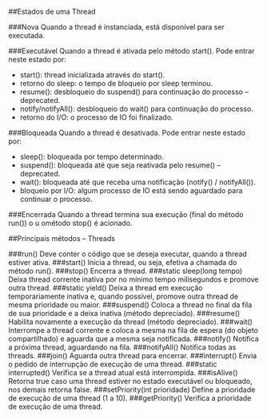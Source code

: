 ##Estados de uma Thread

###Nova 
Quando a thread é instanciada, está disponível para ser executada.

###Executável
Quando a thread é ativada pelo método start(). Pode entrar neste estado por:
* start(): thread inicializada através do start().
* retorno do sleep: o tempo de bloqueio por sleep terminou.
* resume(): desbloqueio do suspend() para continuação do processo – deprecated.
* notify/notifyAll(): desbloqueio do wait() para continuação do processo.
* retorno do I/O: o processo de IO foi finalizado.

###Bloqueada
Quando a thread é desativada. Pode entrar neste estado por:
* sleep(): bloqueada por tempo determinado.
* suspend(): bloqueada até que seja reativada pelo resume() – deprecated.
* wait(): bloqueada até que receba uma notificação (notify() / notifyAll()).
* bloqueio por I/O: algum processo de IO está sendo aguardado para continuar o processo.

###Encerrada
Quando a thread termina sua execução (final do método run()) o u ométodo stop() é acionado.


##Principais métodos – Threads

###run() 
Deve conter o código que se deseja executar, quando a thread estiver ativa.
###start() 
Inicia a thread, ou seja, efetiva a chamada do método run().
###stop() 
Encerra a thread.
###static sleep(long tempo) 
Deixa thread corrente inativa por no mínimo tempo milisegundos e promove outra thread.
###static yield() 
Deixa a thread em execução temporariamente inativa e, quando possível, promove outra thread de mesma prioridade ou maior.
###suspend() 
Coloca a thread no final da fila de sua prioridade e a deixa inativa (método depreciado).
###resume() 
Habilita novamente a execução da thread (método depreciado).
###wait() 
Interrompe a thread corrente e coloca a mesma na fila de espera (do objeto compartilhado) e aguarda que a mesma seja notificada.
###notify() 
Notifica a próxima thread, aguardando na fila.
###notifyAll() 
Notifica todas as threads.
###join()
Aguarda outra thread para encerrar.
###interrupt()
Envia o pedido de interrupção de execução de uma thread.
###static interrupted()
Verifica se a thread atual está interrompida.
###isAlive()
Retorna true caso uma thread estiver no estado executável ou bloqueado, nos demais retorna false.
###setPriority(int prioridade)
Define a prioridade de execução de uma thread (1 a 10).
###getPriority()
Verifica a prioridade de execução de uma thread.
